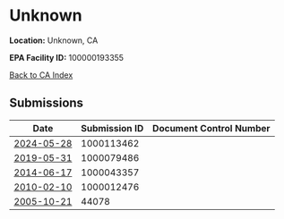 # Unknown

**Location:** Unknown, CA

**EPA Facility ID:** 100000193355

[Back to CA Index](../../index.md)

## Submissions

| Date | Submission ID | Document Control Number |
|------|--------------|-------------------------|
| [2024-05-28](submissions/1000113462.md) | 1000113462 |  |
| [2019-05-31](submissions/1000079486.md) | 1000079486 |  |
| [2014-06-17](submissions/1000043357.md) | 1000043357 |  |
| [2010-02-10](submissions/1000012476.md) | 1000012476 |  |
| [2005-10-21](submissions/44078.md) | 44078 |  |
